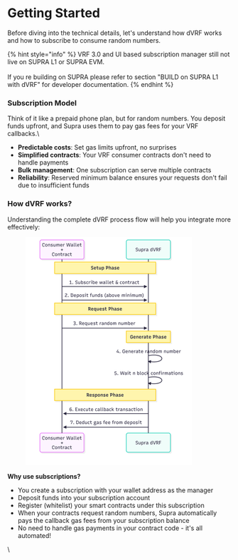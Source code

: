 # Getting Started

Before diving into the technical details, let's understand how dVRF works and how to subscribe to consume random numbers.

{% hint style="info" %}
VRF 3.0 and UI based subscription manager still not live on SUPRA L1 or SUPRA EVM.\
\
If you re building on SUPRA please refer to section "BUILD on SUPRA L1 with dVRF" for developer documentation.&#x20;
{% endhint %}

### Subscription Model

Think of it like a prepaid phone plan, but for random numbers. You deposit funds upfront, and Supra uses them to pay gas fees for your VRF callbacks.\


* **Predictable costs**: Set gas limits upfront, no surprises
* **Simplified contracts**: Your VRF consumer contracts don't need to handle payments
* **Bulk management**: One subscription can serve multiple contracts
* **Reliability**: Reserved minimum balance ensures your requests don't fail due to insufficient funds

### How dVRF works?

Understanding the complete dVRF process flow will help you integrate more effectively:



<figure><picture><source srcset="../.gitbook/assets/Untitled diagram _ Mermaid Chart-2025-08-25-191854.png" media="(prefers-color-scheme: dark)"><img src="../.gitbook/assets/Untitled diagram _ Mermaid Chart-2025-08-25-191451.png" alt="" width="375"></picture><figcaption></figcaption></figure>

**Why use subscriptions?**

* You create a subscription with your wallet address as the manager
* Deposit funds into your subscription account
* Register (whitelist) your smart contracts under this subscription
* When your contracts request random numbers, Supra automatically pays the callback gas fees from your subscription balance
* No need to handle gas payments in your contract code - it's all automated!



\
